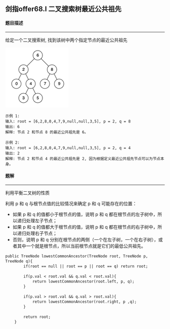 ## 剑指offer68.I 二叉搜索树最近公共祖先

#### 题目描述

---

给定一个二叉搜索树, 找到该树中两个指定节点的最近公共祖先

![1697699436178](image/68.二叉搜索树最近公共祖先/1697699436178.png)

```
示例 1:
输入: root = [6,2,8,0,4,7,9,null,null,3,5], p = 2, q = 8
输出: 6 
解释: 节点 2 和节点 8 的最近公共祖先是 6。

示例 2:
输入: root = [6,2,8,0,4,7,9,null,null,3,5], p = 2, q = 4
输出: 2
解释: 节点 2 和节点 4 的最近公共祖先是 2, 因为根据定义最近公共祖先节点可以为节点本身。
```

#### 题解

---

利用平衡二叉树的性质

利用 p 和 q 与根节点值的比较情况来确定 p 和 q 可能存在的位置：

* 如果 p 和 q 的值都小于根节点的值，说明 p 和 q 都在根节点的左子树中，所以递归处理左子节点；
* 如果 p 和 q 的值都大于根节点的值，说明 p 和 q 都在根节点的右子树中，所以递归处理右子节点；
* 否则，说明 p 和 q 分别在根节点的两侧（一个在左子树，一个在右子树），或者其中一个就是根节点，所以当前根节点就是它们的最低公共祖先。

```
public TreeNode lowestCommonAncestor(TreeNode root, TreeNode p, TreeNode q){
        if(root == null || root == p || root == q) return root;
    
        if(p.val < root.val && q.val < root.val){
            return lowestCommonAncestor(root.left, p, q);
        }
    
        if(p.val > root.val && q.val > root.val){
            return lowestCommonAncestor(root.right, p ,q);
        }
    
        return root;
    }
```
